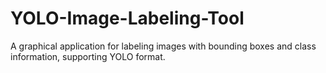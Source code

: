 # YOLO-Image-Labeling-Tool
A graphical application for labeling images with bounding boxes and class information, supporting YOLO format. 
